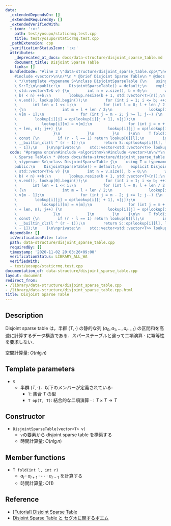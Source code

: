 ```yaml
---
data:
  _extendedDependsOn: []
  _extendedRequiredBy: []
  _extendedVerifiedWith:
  - icon: ':x:'
    path: test/yosupo/staticrmq.test.cpp
    title: test/yosupo/staticrmq.test.cpp
  _pathExtension: cpp
  _verificationStatusIcon: ':x:'
  attributes:
    _deprecated_at_docs: docs/data-structure/disjoint_sparse_table.md
    document_title: Disjoint Sparse Table
    links: []
  bundledCode: "#line 2 \"data-structure/disjoint_sparse_table.cpp\"\n#include <algorithm>\n\
    #include <vector>\n\n/*\n * @brief Disjoint Sparse Table\n * @docs docs/data-structure/disjoint_sparse_table.md\n\
    \ */\ntemplate <typename S>\nclass DisjointSparseTable {\n    using T = typename\
    \ S::T;\n\npublic:\n    DisjointSparseTable() = default;\n    explicit DisjointSparseTable(const\
    \ std::vector<T>& v) {\n        int n = v.size(), b = 0;\n        while ((1 <<\
    \ b) < n) ++b;\n        lookup.resize(b + 1, std::vector<T>(n));\n        std::copy(v.begin(),\
    \ v.end(), lookup[0].begin());\n        for (int i = 1; i <= b; ++i) {\n     \
    \       int len = 1 << i;\n            for (int l = 0; l + len / 2 < n; l += len)\
    \ {\n                int m = l + len / 2;\n                lookup[i][m - 1] =\
    \ v[m - 1];\n                for (int j = m - 2; j >= l; j--) {\n            \
    \        lookup[i][j] = op(lookup[i][j + 1], v[j]);\n                }\n     \
    \           lookup[i][m] = v[m];\n                for (int j = m + 1; j < std::min(l\
    \ + len, n); j++) {\n                    lookup[i][j] = op(lookup[i][j - 1], v[j]);\n\
    \                }\n            }\n        }\n    }\n\n    T fold(int l, int r)\
    \ const {\n        if (r - l == 1) return lookup[0][l];\n        int i = 32 -\
    \ __builtin_clz(l ^ (r - 1));\n        return S::op(lookup[i][l], lookup[i][r\
    \ - 1]);\n    }\n\nprivate:\n    std::vector<std::vector<T>> lookup;\n};\n"
  code: "#pragma once\n#include <algorithm>\n#include <vector>\n\n/*\n * @brief Disjoint\
    \ Sparse Table\n * @docs docs/data-structure/disjoint_sparse_table.md\n */\ntemplate\
    \ <typename S>\nclass DisjointSparseTable {\n    using T = typename S::T;\n\n\
    public:\n    DisjointSparseTable() = default;\n    explicit DisjointSparseTable(const\
    \ std::vector<T>& v) {\n        int n = v.size(), b = 0;\n        while ((1 <<\
    \ b) < n) ++b;\n        lookup.resize(b + 1, std::vector<T>(n));\n        std::copy(v.begin(),\
    \ v.end(), lookup[0].begin());\n        for (int i = 1; i <= b; ++i) {\n     \
    \       int len = 1 << i;\n            for (int l = 0; l + len / 2 < n; l += len)\
    \ {\n                int m = l + len / 2;\n                lookup[i][m - 1] =\
    \ v[m - 1];\n                for (int j = m - 2; j >= l; j--) {\n            \
    \        lookup[i][j] = op(lookup[i][j + 1], v[j]);\n                }\n     \
    \           lookup[i][m] = v[m];\n                for (int j = m + 1; j < std::min(l\
    \ + len, n); j++) {\n                    lookup[i][j] = op(lookup[i][j - 1], v[j]);\n\
    \                }\n            }\n        }\n    }\n\n    T fold(int l, int r)\
    \ const {\n        if (r - l == 1) return lookup[0][l];\n        int i = 32 -\
    \ __builtin_clz(l ^ (r - 1));\n        return S::op(lookup[i][l], lookup[i][r\
    \ - 1]);\n    }\n\nprivate:\n    std::vector<std::vector<T>> lookup;\n};"
  dependsOn: []
  isVerificationFile: false
  path: data-structure/disjoint_sparse_table.cpp
  requiredBy: []
  timestamp: '2020-11-02 20:03:26+09:00'
  verificationStatus: LIBRARY_ALL_WA
  verifiedWith:
  - test/yosupo/staticrmq.test.cpp
documentation_of: data-structure/disjoint_sparse_table.cpp
layout: document
redirect_from:
- /library/data-structure/disjoint_sparse_table.cpp
- /library/data-structure/disjoint_sparse_table.cpp.html
title: Disjoint Sparse Table
---
```

## Description

Disjoint sparse table は，半群 $(T, \cdot)$ の静的な列 $(a_0, a_1, \dots, a_{n-1})$ の区間和を高速に計算するデータ構造である．スパーステーブルと違って二項演算 $\cdot$ に冪等性を要求しない．

空間計算量: $O(n \lg n)$

## Template parameters

- `S`
    - 半群 $(T, \cdot)$．以下のメンバーが定義されている:
        - `T`: 集合 $T$ の型
        - `T op(T, T)`: 結合的な二項演算 $\cdot: T \times T \rightarrow T$

## Constructor

- `DisjointSparseTable(vector<T> v)`
    - `v`の要素から disjoint sparse table を構築する
    - 時間計算量: $O(n \lg n)$

## Member functions

- `T fold(int l, int r)`
    - $a_l \cdot a_{l+1} \cdot \cdots \cdot a_{r-1}$ を計算する
    - 時間計算量: $O(1)$

## Reference

- [[Tutorial] Disjoint Sparse Table](https://discuss.codechef.com/t/tutorial-disjoint-sparse-table/17404)
- [Disjoint Sparse Table と セグ木に関するポエム](https://noshi91.hatenablog.com/entry/2018/05/08/183946)